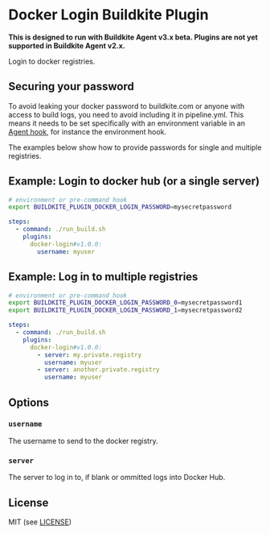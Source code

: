# Docker Login Buildkite Plugin

__This is designed to run with Buildkite Agent v3.x beta. Plugins are not yet supported in Buildkite Agent v2.x.__

Login to docker registries.

## Securing your password

To avoid leaking your docker password to buildkite.com or anyone with access to build logs, you need to avoid including it in pipeline.yml. This means it needs to be set specifically with an environment variable in an [Agent hook](https://buildkite.com/docs/agent/hooks), for instance the environment hook.

The examples below show how to provide passwords for single and multiple registries.

## Example: Login to docker hub (or a single server)

```bash
# environment or pre-command hook
export BUILDKITE_PLUGIN_DOCKER_LOGIN_PASSWORD=mysecretpassword
```

```yml
steps:
  - command: ./run_build.sh
    plugins:
      docker-login#v1.0.0:
        username: myuser
```

## Example: Log in to multiple registries

```bash
# environment or pre-command hook
export BUILDKITE_PLUGIN_DOCKER_LOGIN_PASSWORD_0=mysecretpassword1
export BUILDKITE_PLUGIN_DOCKER_LOGIN_PASSWORD_1=mysecretpassword2
```

```yml
steps:
  - command: ./run_build.sh
    plugins:
      docker-login#v1.0.0:
        - server: my.private.registry
          username: myuser
        - server: another.private.registry
          username: myuser
```

## Options

### `username`

The username to send to the docker registry.

### `server`

The server to log in to, if blank or ommitted logs into Docker Hub.


## License

MIT (see [LICENSE](LICENSE))
